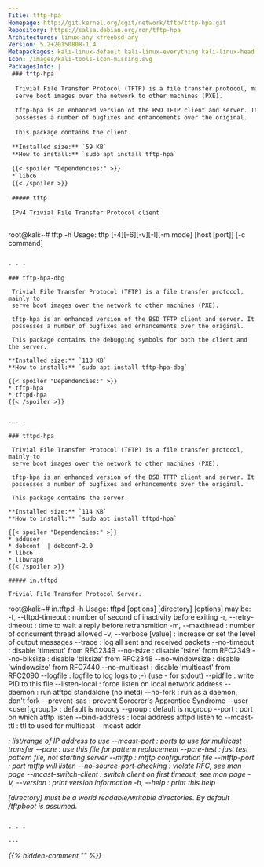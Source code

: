 ```yaml
---
Title: tftp-hpa
Homepage: http://git.kernel.org/cgit/network/tftp/tftp-hpa.git
Repository: https://salsa.debian.org/ron/tftp-hpa
Architectures: linux-any kfreebsd-any
Version: 5.2+20150808-1.4
Metapackages: kali-linux-default kali-linux-everything kali-linux-headless kali-linux-large 
Icon: /images/kali-tools-icon-missing.svg
PackagesInfo: |
 ### tftp-hpa
 
  Trivial File Transfer Protocol (TFTP) is a file transfer protocol, mainly to
  serve boot images over the network to other machines (PXE).
   
  tftp-hpa is an enhanced version of the BSD TFTP client and server. It
  possesses a number of bugfixes and enhancements over the original.
   
  This package contains the client.
 
 **Installed size:** `59 KB`  
 **How to install:** `sudo apt install tftp-hpa`  
 
 {{< spoiler "Dependencies:" >}}
 * libc6 
 {{< /spoiler >}}
 
 ##### tftp
 
 IPv4 Trivial File Transfer Protocol client
 
 ```
 root@kali:~# tftp -h
 Usage: tftp [-4][-6][-v][-l][-m mode] [host [port]] [-c command]
 ```
 
 - - -
 
 ### tftp-hpa-dbg
 
  Trivial File Transfer Protocol (TFTP) is a file transfer protocol, mainly to
  serve boot images over the network to other machines (PXE).
   
  tftp-hpa is an enhanced version of the BSD TFTP client and server. It
  possesses a number of bugfixes and enhancements over the original.
   
  This package contains the debugging symbols for both the client and the server.
 
 **Installed size:** `113 KB`  
 **How to install:** `sudo apt install tftp-hpa-dbg`  
 
 {{< spoiler "Dependencies:" >}}
 * tftp-hpa 
 * tftpd-hpa 
 {{< /spoiler >}}
 
 
 - - -
 
 ### tftpd-hpa
 
  Trivial File Transfer Protocol (TFTP) is a file transfer protocol, mainly to
  serve boot images over the network to other machines (PXE).
   
  tftp-hpa is an enhanced version of the BSD TFTP client and server. It
  possesses a number of bugfixes and enhancements over the original.
   
  This package contains the server.
 
 **Installed size:** `114 KB`  
 **How to install:** `sudo apt install tftpd-hpa`  
 
 {{< spoiler "Dependencies:" >}}
 * adduser
 * debconf  | debconf-2.0
 * libc6 
 * libwrap0 
 {{< /spoiler >}}
 
 ##### in.tftpd
 
 Trivial File Transfer Protocol Server.
 
 ```
 root@kali:~# in.tftpd -h
 Usage: tftpd [options] [directory]
  [options] may be:
   -t, --tftpd-timeout <value>: number of second of inactivity before exiting
   -r, --retry-timeout <value>: time to wait a reply before retransmition
   -m, --maxthread <value>    : number of concurrent thread allowed
   -v, --verbose [value]      : increase or set the level of output messages
   --trace                    : log all sent and received packets
   --no-timeout               : disable 'timeout' from RFC2349
   --no-tsize                 : disable 'tsize' from RFC2349
   --no-blksize               : disable 'blksize' from RFC2348
   --no-windowsize            : disable 'windowsize' from RFC7440
   --no-multicast             : disable 'multicast' from RFC2090
   --logfile <file>           : logfile to log logs to ;-) (use - for stdout)
   --pidfile <file>           : write PID to this file
   --listen-local             : force listen on local network address
   --daemon                   : run atftpd standalone (no inetd)
   --no-fork                  : run as a daemon, don't fork
   --prevent-sas              : prevent Sorcerer's Apprentice Syndrome
   --user <user[.group]>      : default is nobody
   --group <group>            : default is nogroup
   --port <port>              : port on which atftp listen
   --bind-address <IP>        : local address atftpd listen to
   --mcast-ttl                : ttl to used for multicast
   --mcast-addr <address list>: list/range of IP address to use
   --mcast-port <port range>  : ports to use for multicast transfer
   --pcre <file>              : use this file for pattern replacement
   --pcre-test <file>         : just test pattern file, not starting server
   --mtftp <file>             : mtftp configuration file
   --mtftp-port <port>        : port mtftp will listen
   --no-source-port-checking  : violate RFC, see man page
   --mcast-switch-client      : switch client on first timeout, see man page
   -V, --version              : print version information
   -h, --help                 : print this help
 
  [directory] must be a world readable/writable directories.
  By default /tftpboot is assumed.
 ```
 
 - - -
 
---
```

{{% hidden-comment "<!--Do not edit anything above this line-->" %}}
